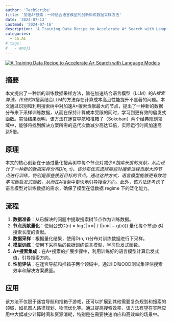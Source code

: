 ```yaml
---
author: 'TechScribe'
title: '加速A*搜索：一种结合语言模型的创新训练数据采样方法'
date: '2024-07-13'
Lastmod: '2024-07-16'
description: 'A Training Data Recipe to Accelerate A* Search with Language Models'
categories:
  - CS.AI
# tags:
#   - emoji
---
```


[![A Training Data Recipe to Accelerate A* Search with Language Models](https://arxiv-research-1301205113.cos.ap-guangzhou.myqcloud.com/images/2407.09985v1.pdf_0.jpg)](https://arxiv.org/abs/2407.09985v1)

## 摘要

本文提出了一种新的训练数据采样方法，旨在加速结合语言模型（LLM）的A*搜索算法。传统的A*搜索结合LLM的方法存在计算成本高且性能提升不显著的问题。本文通过识别和利用搜索树中对加速A*搜索贡献最大的节点，提出了一种新的数据分布来下采样训练数据，从而在保持计算成本受限的同时，学习到更有效的启发式函数。实验结果表明，该方法在迷宫导航和推箱子（Sokoban）两个经典规划领域中，能够将找到解决方案所需的迭代次数减少高达13倍，实际运行时间加速高达5倍。<!--more-->

## 原理

本文的核心创新在于通过量化搜索树中每个节点对减少A*搜索长度的贡献，从而设计了一种新的数据采样分布D(n, τ)。该分布优先选择那些对搜索过程贡献大的节点进行训练，特别是那些接近目标的节点。通过这种方式，语言模型能够更有效地学习到启发式函数，从而在A*搜索中更快地引导搜索方向。此外，该方法还考虑了语言模型对训练数据的需求，确保了模型在低数据 regime 下的泛化能力。

## 流程

1. **数据准备**：从已解决的问题中提取搜索树节点作为训练数据。
2. **节点贡献量化**：使用公式C(n) = log( |π∗| / (|π∗| − g(n))) 量化每个节点n对搜索长度的贡献。
3. **数据采样**：根据量化结果，使用D(n, τ)分布对训练数据进行下采样。
4. **模型训练**：使用下采样后的数据训练语言模型，学习启发式函数。
5. **A*搜索集成**：在A*搜索的扩展步骤中，利用训练好的语言模型计算启发式值，引导搜索方向。
6. **性能评估**：在迷宫导航和推箱子两个领域中，通过IID和OOD测试集评估搜索效率和解决方案质量。

## 应用

该方法不仅限于迷宫导航和推箱子游戏，还可以扩展到其他需要复杂规划和搜索的领域，如机器人路径规划、物流优化等。通过提高搜索效率，该方法有望在实际应用中大幅减少计算时间和资源消耗，特别是在需要快速响应和高效率的场景中。